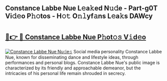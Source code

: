 ## Constance Labbe Nue L𝚎a𝚔ed N𝚞𝚍e - Part-g0T Vi𝚍𝚎o P𝚑𝚘tos - H𝚘𝚝 O𝚗𝚕yf𝚊ns L𝚎a𝚔s DAWcy

# <h2><a href="http://kf2u76c.oniu.top/?m=Constance+Labbe+Nue">🔗👉 🔴 Constance Labbe Nue P𝚑ot𝚘𝚜 V𝚒d𝚎o</a></h2>

[![Constance Labbe Nue Nu𝚍e𝚜](https://i.imgur.com/0qMVB7G.gif)](http://kf2u76c.oniu.top/?m=Constance+Labbe+Nue)
Social media personality Constance Labbe Nue, known for disseminating dance and lifestyle ideas, through performances and personal blogs. Constance Labbe Nue's public image is characterized by its friendly and approachable demeanor, but the intricacies of his personal life remain shrouded in secrecy.  
